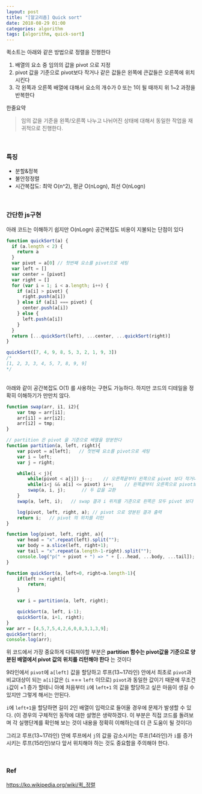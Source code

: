 ```yaml
---
layout: post
title: "[알고리즘] Quick sort"
date: 2018-08-29 01:00
categories: algorithm
tags: [algorithm, quick-sort]
---
```


퀵소트는 아래와 같은 방법으로 정렬을 진행한다

1. 배열의 요소 중 임의의 값을 pivot 으로 지정
1. pivot 값을 기준으로 pivot보다 작거나 같은 값들은 왼쪽에 큰값들은 오른쪽에 위치시킨다
1. 각 왼쪽과 오른쪽 배열에 대해서 요소의 개수가 0 또는 1이 될 때까지 위 1~2 과정을 반복한다

한줄요약

> 임의 값을 기준을 왼쪽/오른쪽 나누고 나뉘어진 상태에 대해서 동일한 작업을 재귀적으로 진행한다.

<br>

### 특징

- 분할&정복
- 불안정정렬
- 시간복잡도: 최악 O(n^2), 평균 O(nLogn), 최선 O(nLogn)

<br>

### 간단한 js구현

아래 코드는 이해하기 쉽지만 O(nLogn) 공간복잡도 비용이 지불되는 단점이 있다

```javascript
function quickSort(a) {
  if (a.length < 2) {
    return a
  }
  var pivot = a[0] // 첫번째 요소를 pivot으로 세팅
  var left = []
  var center = [pivot]
  var right = []
  for (var i = 1; i < a.length; i++) {
    if (a[i] > pivot) {
      right.push(a[i])
    } else if (a[i] === pivot) {
      center.push(a[i])
    } else {
      left.push(a[i])
    }
  }
  return [...quickSort(left), ...center, ...quickSort(right)]
}

quickSort([7, 4, 9, 8, 5, 3, 2, 1, 9, 3])
/*
[1, 2, 3, 3, 4, 5, 7, 8, 9, 9]
*/
```

<br>
아래와 같이 공간복잡도 O(1) 를 사용하는 구현도 가능하다. 하지만 코드의 디테일을 정확히 이해하기가 만만치 않다.

```js
function swap(arr, i1, i2){
    var tmp = arr[i1];
    arr[i1] = arr[i2];
    arr[i2] = tmp;
}

// partition 은 pivot 을 기준으로 배열을 양분한다
function partition(a, left, right){
    var pivot = a[left];   // 첫번째 요소를 pivot으로 세팅
    var i = left;
    var j = right;

    while(i < j){
        while(pivot < a[j]) j--;    // 오른쪽끝부터 왼쪽으로 pivot 보다 작거나 같은 값의 위치를 찾는다
        while(i<j && a[i] <= pivot) i++;    // 왼쪽끝부터 오른쪽으로 pivot보다 큰값의 위치를 찾는다
        swap(a, i, j);      // 두 값을 교환
    }
    swap(a, left, i);   // swap 결과 i 위치를 기준으로 왼쪽은 모두 pivot 보다 작거나 같은 값이 되고, 오른쪽은 pivot보다 큰 값이 위치하게 된다

    log(pivot, left, right, a); // pivot 으로 양분된 결과 출력
    return i;   // pivot 의 위치를 리턴
}

function log(pivot, left, right, a){
    var head = "x".repeat(left).split("");
    var body = a.slice(left, right+1);
    var tail = "x".repeat(a.length-1-right).split("");
    console.log("p(" + pivot + ") => " + [...head, ...body, ...tail]);    
}

function quickSort(a, left=0, right=a.length-1){
    if(left >= right){
        return;
    }

    var i = partition(a, left, right);

    quickSort(a, left, i-1);
    quickSort(a, i+1, right);
}
var arr = [4,5,7,5,4,2,6,0,8,3,1,3,9];
quickSort(arr);
console.log(arr);
```

위 코드에서 가장 중요하게 다뤄져야할 부분은 **partition 함수는 pivot값을 기준으로 양분된 배열에서 pivot 값의 위치를 리턴해야 한다** 는 것이다

9라인에서 `pivot`에 `a[left]` 값을 할당하고 루프(13~17라인) 안에서 최초로 `pivot`과 비교대상이 되는 `a[i]`값은 (`i` === `left` 이므로) `pivot`과 동일한 값이기 때문에 무조건 `i`값이 +1 증가 할테니 아예 처음부터 `i`에 `left+1` 의 값을 할당하고 싶은 마음이 생길 수 있지만 그렇게 해서는 안된다.

`i`에 `left+1`을 할당하면 길이 2인 배열이 입력으로 들어올 경우에 문제가 발생할 수 있다. (이 경우의 구체적인 동작에 대한 설명은 생략하겠다. 이 부분은 직접 코드를 돌려보며 각 실행단계를 확인해 보는 것이 내용을 정확히 이해하는데 더 큰 도움이 될 것이다)

그리고 루프(13~17라인) 안에 루프에서 `j`의 값을 감소시키는 루프(14라인)가 `i`를 증가시키는 루프(15라인)보다 앞서 위치해야 하는 것도 중요함을 주의해야 한다.

<br>

### Ref

<https://ko.wikipedia.org/wiki/퀵_정렬>
